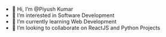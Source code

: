 - 👋 Hi, I’m @Piyush Kumar
- 👀 I’m interested in Software Development
- 🌱 I’m currently learning Web Development
- 💞️ I’m looking to collaborate on ReactJS and Python Projects

<!---
piyush-kumar-au9/piyush-kumar-au9 is a ✨ special ✨ repository because its `README.md` (this file) appears on your GitHub profile.
You can click the Preview link to take a look at your changes.
--->
